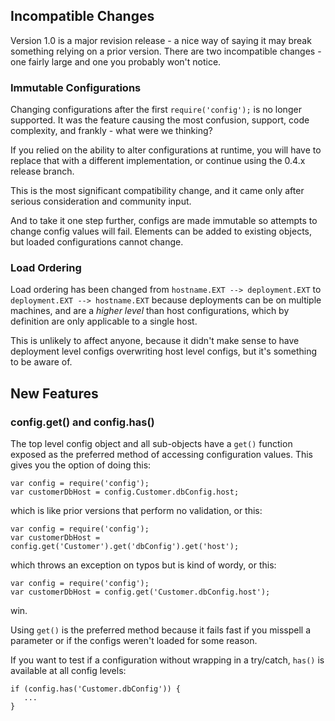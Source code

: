 ## Incompatible Changes

Version 1.0 is a major revision release - a nice way of saying it may break something relying on a prior version.  There are two incompatible changes - one fairly large and one you probably won't notice.

### Immutable Configurations

Changing configurations after the first ```require('config');``` is no longer supported.  It was the feature causing the most confusion, support, code complexity, and frankly - what were we thinking?

If you relied on the ability to alter configurations at runtime, you will have to replace that with a different implementation, or continue using the 0.4.x release branch.

This is the most significant compatibility change, and it came only after serious consideration and community input.  

And to take it one step further, configs are made immutable so attempts to change config values will fail. Elements can be added to existing objects, but loaded configurations cannot change.

### Load Ordering

Load ordering has been changed from ```hostname.EXT --> deployment.EXT``` to ```deployment.EXT --> hostname.EXT``` because deployments can be on multiple machines, and are a *higher level* than host configurations, which by definition are only applicable to a single host.

This is unlikely to affect anyone, because it didn't make sense to have deployment level configs overwriting host level configs, but it's something to be aware of.

## New Features

### config.get() and config.has()

The top level config object and all sub-objects have a ```get()``` function exposed as the preferred method of accessing configuration values.  This gives you the option of doing this:
```
var config = require('config');
var customerDbHost = config.Customer.dbConfig.host;
```
which is like prior versions that perform no validation, or this:
```
var config = require('config');
var customerDbHost = config.get('Customer').get('dbConfig').get('host');
```
which throws an exception on typos but is kind of wordy, or this:
```
var config = require('config');
var customerDbHost = config.get('Customer.dbConfig.host');
```
win.

Using ```get()``` is the preferred method because it fails fast if you misspell a parameter or if the configs weren't loaded for some reason.

If you want to test if a configuration without wrapping in a try/catch, ```has()``` is available at all config levels:
```
if (config.has('Customer.dbConfig')) { 
   ...
}
```